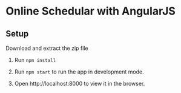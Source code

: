 # Online Schedular with AngularJS

## Setup

Download and extract the zip file<br/>

1. Run `npm install`

2. Run `npm start` to run the app in development mode.

3. Open http://localhost:8000 to view it in the browser.


